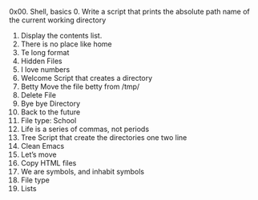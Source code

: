 0x00. Shell, basics
0. Write a script that prints the absolute path name of the current working directory
1. Display the contents list.
2. There is no place like home
3. Te long format
4. Hidden Files
5. I love numbers
6. Welcome Script that creates a directory
7. Betty Move the file betty from /tmp/
8. Delete File
9. Bye bye Directory
10. Back to the future
19. File type: School
18. Life is a series of commas, not periods
17. Tree Script that create the directories one two line
16. Clean Emacs
15. Let’s move
14. Copy HTML files
13. We are symbols, and inhabit symbols
12. File type
11. Lists
